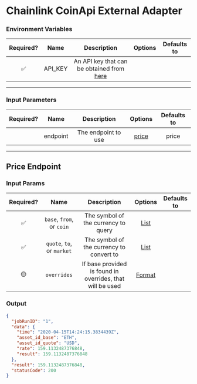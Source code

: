 # Chainlink CoinApi External Adapter

### Environment Variables

| Required? |  Name   |                                 Description                                 | Options | Defaults to |
| :-------: | :-----: | :-------------------------------------------------------------------------: | :-----: | :---------: |
|    ✅     | API_KEY | An API key that can be obtained from [here](https://www.coinapi.io/pricing) |         |             |

---

### Input Parameters

| Required? |   Name   |     Description     |         Options          | Defaults to |
| :-------: | :------: | :-----------------: | :----------------------: | :---------: |
|           | endpoint | The endpoint to use | [price](#Price-Endpoint) |    price    |

---

## Price Endpoint

### Input Params

| Required? |            Name            |               Description                |                     Options                      | Defaults to |
| :-------: | :------------------------: | :--------------------------------------: | :----------------------------------------------: | :---------: |
|    ✅     | `base`, `from`, or `coin`  |   The symbol of the currency to query    | [List](https://docs.coinapi.io/#list-all-assets) |             |
|    ✅     | `quote`, `to`, or `market` | The symbol of the currency to convert to | [List](https://docs.coinapi.io/#list-all-assets) |             |
|    🟡     |   `overrides`   | If base provided is found in overrides, that will be used  | [Format](../external-adapter/src/overrides/presetSymbols.json)|             |

### Output

```json
{
  "jobRunID": "1",
  "data": {
    "time": "2020-04-15T14:24:15.3834439Z",
    "asset_id_base": "ETH",
    "asset_id_quote": "USD",
    "rate": 159.1132487376848,
    "result": 159.1132487376848
  },
  "result": 159.1132487376848,
  "statusCode": 200
}
```
